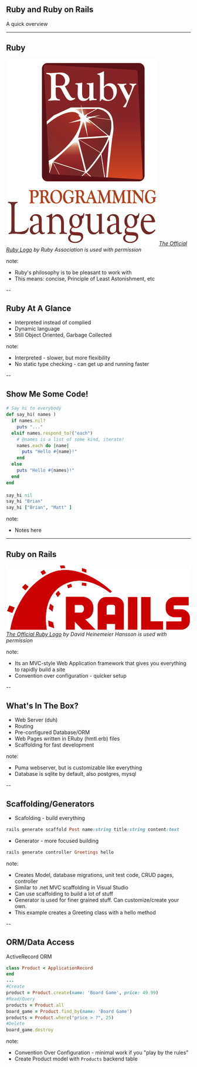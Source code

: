## Ruby and Ruby on Rails
A quick overview

---

## Ruby

![RubyLogo](images/ruby-logo-R.png)
*[The Official Ruby Logo](https://www.ruby.or.jp/en/about/logo) by Ruby Association is used with permission*

note:
* Ruby's philosophy is to be pleasant to work with
* This means: concise, Principle of Least Astonishment, etc

--

## Ruby At A Glance

* Interpreted instead of complied
* Dynamic language
* Still Object Oriented, Garbage Collected

note:
* Interpreted - slower, but more flexibility
* No static type checking - can get up and running faster

--

## Show Me Some Code!

```ruby
# Say hi to everybody 
def say_hi( names )
  if names.nil?
    puts "..."
  elsif names.respond_to?("each")
    # @names is a list of some kind, iterate!
    names.each do |name|
      puts "Hello #{name}!"
    end
  else
    puts "Hello #{names}!"
  end
end

say_hi nil
say_hi "Brian"
say_hi ["Brian", "Matt" ]
```

note:
* Notes here

---

## Ruby on Rails

![RailsLogo](images/rails-logo.svg)
*[The Official Ruby Logo](https://rubyonrails.org) by David Heinemeier Hansson is used with permission*

note:
* Its an MVC-style Web Application framework that gives you everything to rapidly build a site
* Convention over configuration - quicker setup

--

## What's In The Box?

* Web Server (duh)
* Routing
* Pre-configured Database/ORM
* Web Pages written in ERuby (hmtl.erb) files
* Scaffolding for fast development

note:
* Puma webserver, but is customizable like everything
* Database is sqlite by default, also postgres, mysql

--

## Scaffolding/Generators

* Scafolding - build everything
```ruby
rails generate scaffold Post name:string title:string content:text
```
* Generator - more focused building
```ruby
rails generate controller Greetings hello
```

note:
* Creates Model, database migrations, unit test code, CRUD pages, controller 
* Similar to .net MVC scaffolding in Visual Studio
* Can use scaffolding to build a lot of stuff
* Generator is used for finer grained stuff. Can customize/create your own.
* This example creates a Greeting class with a hello method

--

## ORM/Data Access

ActiveRecord ORM

```ruby
class Product < ApplicationRecord
end
...
#Create
product = Product.create(name: 'Board Game', price: 49.99)
#Read/Query
products = Product.all
board_game = Product.find_by(name: 'Board Game')
products = Product.where("price > ?", 25)
#Delete
board_game.destroy
```

note:
* Convention Over Configuration - minimal work if you "play by the rules"
* Create Product model with `Products` backend table